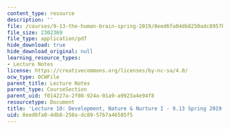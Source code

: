```yaml
---
content_type: resource
description: ''
file: /courses/9-13-the-human-brain-spring-2019/8eed6fa04db8250adc8957b7a46585f5_MIT9_13S19_L10.pdf
file_size: 2302369
file_type: application/pdf
hide_download: true
hide_download_original: null
learning_resource_types:
- Lecture Notes
license: https://creativecommons.org/licenses/by-nc-sa/4.0/
ocw_type: OCWFile
parent_title: Lecture Notes
parent_type: CourseSection
parent_uid: f014227a-2f08-924a-01a9-a9923a4e94f8
resourcetype: Document
title: 'Lecture 10: Development, Nature & Nurture I - 9.13 Spring 2019'
uid: 8eed6fa0-4db8-250a-dc89-57b7a46585f5
---
```

